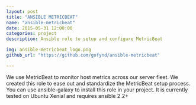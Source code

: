 ```yaml
---
layout: post
title: "ANSIBLE METRICBEAT"
name: "ansible-metricbeat"
date: 2015-05-31 12:00:00
categories: project
description: Ansible role to setup and configure MetricBeat

img: ansible-metricbeat_logo.png
github_url: "https://github.com/gofynd/ansible-metricbeat"

---
```


<p>
We use MetricBeat to monitor host metrics across our server fleet. We created this role to ease out and standardize the MetricBeat setup process. You can use ansible-galaxy to install this role in your project. It is currently tested on Ubuntu Xenial and requires ansible 2.2+
</p>
